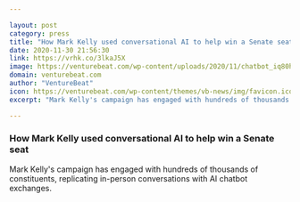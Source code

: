 ```yaml
---

layout: post
category: press
title: "How Mark Kelly used conversational AI to help win a Senate seat"
date: 2020-11-30 21:56:30
link: https://vrhk.co/3lkaJ5X
image: https://venturebeat.com/wp-content/uploads/2020/11/chatbot_iq80hc.png?w=1200&strip=all
domain: venturebeat.com
author: "VentureBeat"
icon: https://venturebeat.com/wp-content/themes/vb-news/img/favicon.ico
excerpt: "Mark Kelly's campaign has engaged with hundreds of thousands of constituents, replicating in-person conversations with AI chatbot exchanges."

---
```


### How Mark Kelly used conversational AI to help win a Senate seat

Mark Kelly's campaign has engaged with hundreds of thousands of constituents, replicating in-person conversations with AI chatbot exchanges.
